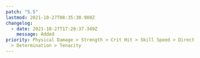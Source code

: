 ```yaml
---
patch: "5.5"
lastmod: 2021-10-27T08:35:30.980Z
changelog:
  - date: 2021-10-27T17:20:37.349Z
    message: Added
priority: Physical Damage > Strength > Crit Hit > Skill Speed > Direct Hit Rate
  > Determination > Tenacity
---
```


